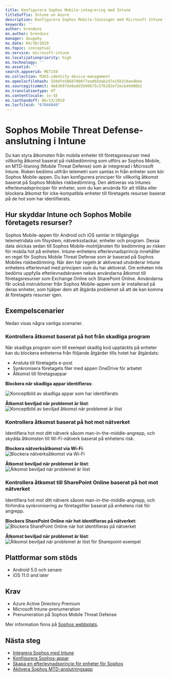 ```yaml
---
title: Konfigurera Sophos Mobile-integrering med Intune
titleSuffix: Intune on Azure
description: Konfigurera Sophos Mobile-lösningen med Microsoft Intune för att styra mobil enhetsåtkomst till företagets resurser.
keywords: ''
author: brenduns
ms.author: brenduns
manager: dougeby
ms.date: 04/30/2019
ms.topic: conceptual
ms.service: microsoft-intune
ms.localizationpriority: high
ms.technology: ''
ms.assetid: ''
search.appverid: MET150
ms.collection: M365-identity-device-management
ms.openlocfilehash: 550dfe58687806f7ead65dab2d7e15b310ae4b6e
ms.sourcegitcommit: 4b83697de8add3b90675c576202ef2ecb49d80b2
ms.translationtype: HT
ms.contentlocale: sv-SE
ms.lasthandoff: 06/13/2019
ms.locfileid: "67044040"
---
```

# <a name="sophos-mobile-threat-defense-connector-with-intune"></a>Sophos Mobile Threat Defense-anslutning i Intune
Du kan styra åtkomsten från mobila enheter till företagsresurser med villkorlig åtkomst baserat på riskbedömning som utförs av Sophos Mobile, en MTD-lösning (Mobile Threat Defense) som är integrerad i Microsoft Intune. Risken bedöms utifrån telemetri som samlas in från enheter som kör Sophos Mobile-appen.
Du kan konfigurera principer för villkorlig åtkomst baserat på Sophos Mobiles riskbedömning. Den aktiveras via Intunes efterlevnadsprinciper för enheter, som du kan använda för att tillåta eller blockera åtkomst för icke-kompatibla enheter till företagets resurser baserat på de hot som har identifierats.

## <a name="how-do-intune-and-sophos-mobile-help-protect-your-company-resources"></a>Hur skyddar Intune och Sophos Mobile företagets resurser?
Sophos Mobile-appen för Android och iOS samlar in tillgängliga telemetridata om filsystem, nätverksstackar, enheter och program. Dessa data skickas sedan till Sophos Mobile-molntjänsten för bedömning av risken för mobila hot på enheten.
Intune-enhetens efterlevnadsprincip innehåller en regel för Sophos Mobile Threat Defense som är baserad på Sophos Mobiles riskbedömning. När den här regeln är aktiverad utvärderar Intune enhetens efterlevnad med principen som du har aktiverat. Om enheten inte bedöms uppfylla efterlevnadskraven nekas användarna åtkomst till företagsresurser som Exchange Online och SharePoint Online. Användarna får också instruktioner från Sophos Mobile-appen som är installerad på deras enheter, som hjälper dem att åtgärda problemet så att de kan komma åt företagets resurser igen.  

## <a name="sample-scenarios"></a>Exempelscenarier
Nedan visas några vanliga scenarier.  
### <a name="control-access-based-on-threats-from-malicious-apps"></a>Kontrollera åtkomst baserat på hot från skadliga program
När skadliga program som till exempel skadlig kod upptäckts på enheter kan du blockera enheterna från följande åtgärder tills hotet har åtgärdats:
- Ansluta till företagets e-post
- Synkronisera företagets filer med appen OneDrive för arbetet
- Åtkomst till företagsappar

**Blockera när skadliga appar identifieras**:
 
![Konceptbild av skadliga appar som har identifierats](./media/sophos-mtd-connector/sophos_malicious_apps_blocked.png)  

**Åtkomst beviljad när problemet är löst**:  
![Konceptbild av beviljad åtkomst när problemet är löst](./media/sophos-mtd-connector/sophos_malicious_apps_unblocked.png)

### <a name="control-access-based-on-threat-to-network"></a>Kontrollera åtkomst baserat på hot mot nätverket  
Identifiera hot mot ditt nätverk såsom man-in-the-middle-angrepp, och skydda åtkomsten till Wi-Fi-nätverk baserat på enhetens risk.  

**Blockera nätverksåtkomst via Wi-Fi**:  
![Blockera nätverksåtkomst via Wi-Fi](./media/sophos-mtd-connector/sophos_network_wifi_blocked.png)

**Åtkomst beviljad när problemet är löst**:   
![Åtkomst beviljad när problemet är löst](./media/sophos-mtd-connector/sophos_network_wifi_unblocked.png)  

### <a name="control-access-to-sharepoint-online-based-on-threat-to-network"></a>Kontrollera åtkomst till SharePoint Online baserat på hot mot nätverket  
Identifiera hot mot ditt nätverk såsom man-in-the-middle-angrepp, och förhindra synkronisering av företagsfiler baserat på enhetens risk för angrepp.  

**Blockera SharePoint Online när hot identifieras på nätverket**:   
![Blockera SharePoint Online när hot identifieras på nätverket](./media/sophos-mtd-connector/sophos_network_spo_blocked.png)  

**Åtkomst beviljad när problemet är löst**:  
![Åtkomst beviljad när problemet är löst för Sharepoint-exempel](./media/sophos-mtd-connector/sophos_network_spo_unblocked.png)  

## <a name="supported-platforms"></a>Plattformar som stöds  
- Android 5.0 och senare
- iOS 11.0 and later

## <a name="prerequisites"></a>Krav  
- Azure Active Directory Premium
- Microsoft Intune-prenumeration 
- Prenumeration på Sophos Mobile Threat Defense

Mer information finns på [Sophos webbplats](https://www.sophos.com/products/mobile-control).  

## <a name="next-steps"></a>Nästa steg  
- [Integrera Sophos med Intune](sophos-mtd-connector-integration.md)
- [Konfigurera Sophos-appar](mtd-apps-ios-app-configuration-policy-add-assign.md)
- [Skapa en efterlevnadsprincip för enheter för Sophos](mtd-device-compliance-policy-create.md)
- [Aktivera Sophos MTD-anslutningsapp](mtd-connector-enable.md)
